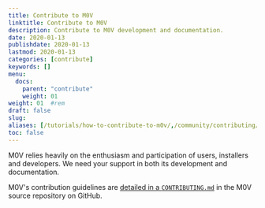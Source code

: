 ```yaml
---
title: Contribute to M0V
linktitle: Contribute to M0V
description: Contribute to M0V development and documentation.
date: 2020-01-13
publishdate: 2020-01-13
lastmod: 2020-01-13
categories: [contribute]
keywords: []
menu:
  docs:
    parent: "contribute"
    weight: 01
weight: 01	#rem
draft: false
slug:
aliases: [/tutorials/how-to-contribute-to-m0v/,/community/contributing/]
toc: false
---
```


M0V relies heavily on the enthusiasm and participation of users, installers and developers. We need your support in both its development and documentation.

M0V's contribution guidelines are [detailed in a `CONTRIBUTING.md`](https://github.com/m0vin/m0v-server/blob/master/CONTRIBUTING.md) in the M0V source repository on GitHub.
